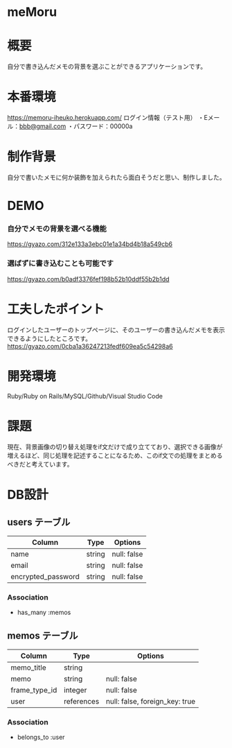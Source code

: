 
# meMoru
# 概要
自分で書き込んだメモの背景を選ぶことができるアプリケーションです。
# 本番環境
https://memoru-iheuko.herokuapp.com/
ログイン情報（テスト用）
・Eメール：bbb@gmail.com
・パスワード：00000a
# 制作背景
自分で書いたメモに何か装飾を加えられたら面白そうだと思い、制作しました。
# DEMO
### 自分でメモの背景を選べる機能
https://gyazo.com/312e133a3ebc01e1a34bd4b18a549cb6
### 選ばずに書き込むことも可能です
https://gyazo.com/b0adf3376fef198b52b10ddf55b2b1dd
# 工夫したポイント
ログインしたユーザーのトップページに、そのユーザーの書き込んだメモを表示できるようにしたところです。
https://gyazo.com/0cba1a36247213fedf609ea5c54298a6
# 開発環境
Ruby/Ruby on Rails/MySQL/Github/Visual Studio Code
# 課題
現在、背景画像の切り替え処理をif文だけで成り立てており、選択できる画像が増えるほど、同じ処理を記述することになるため、このif文での処理をまとめるべきだと考えています。
# DB設計

## users テーブル

| Column             | Type   | Options     |
| ------------------ | ------ | ----------- |
| name               | string | null: false |
| email              | string | null: false |
| encrypted_password | string | null: false |

### Association

- has_many :memos


## memos テーブル

| Column         | Type       | Options                        |
| -------------- | ---------- | ------------------------------ |
| memo_title     | string     |                                |
| memo           | string     | null: false                    |
| frame_type_id  | integer    | null: false                    |
| user           | references | null: false, foreign_key: true |

### Association

- belongs_to :user